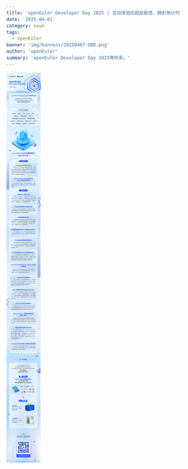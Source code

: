 ```yaml
---
title: 'openEuler Developer Day 2025 | 互动体验区超前剧透，精彩倒计时'
date: '2025-04-01'
category: news
tags:
  - openEuler
banner: 'img/banners/20250407-ODD.png'
author: 'openEuler'
summary: 'openEuler Developer Day 2025等你来。'
---
```







![IMG\_256](./media/image1.jpeg)
